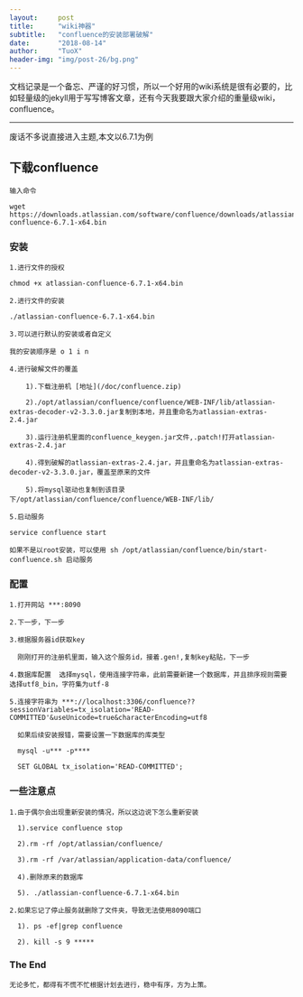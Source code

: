 ```yaml
---
layout:     post
title:      "wiki神器"
subtitle:   "confluence的安装部署破解"
date:       "2018-08-14"
author:     "TuoX"
header-img: "img/post-26/bg.png"
---
```


文档记录是一个备忘、严谨的好习惯，所以一个好用的wiki系统是很有必要的，比如轻量级的jekyll用于写写博客文章，还有今天我要跟大家介绍的重量级wiki，confluence。

***

废话不多说直接进入主题,本文以6.7.1为例

## 下载confluence

    输入命令

    wget https://downloads.atlassian.com/software/confluence/downloads/atlassian-confluence-6.7.1-x64.bin

### 安装

    1.进行文件的授权

    chmod +x atlassian-confluence-6.7.1-x64.bin

    2.进行文件的安装

    ./atlassian-confluence-6.7.1-x64.bin

    3.可以进行默认的安装或者自定义

    我的安装顺序是 o 1 i n

    4.进行破解文件的覆盖

        1).下载注册机 [地址](/doc/confluence.zip)

        2)./opt/atlassian/confluence/confluence/WEB-INF/lib/atlassian-extras-decoder-v2-3.3.0.jar复制到本地，并且重命名为atlassian-extras-2.4.jar

        3).运行注册机里面的confluence_keygen.jar文件,.patch!打开atlassian-extras-2.4.jar

        4).得到破解的atlassian-extras-2.4.jar，并且重命名为atlassian-extras-decoder-v2-3.3.0.jar，覆盖至原来的文件

        5).将mysql驱动也复制到该目录下/opt/atlassian/confluence/confluence/WEB-INF/lib/

    5.启动服务

    service confluence start

    如果不是以root安装，可以使用 sh /opt/atlassian/confluence/bin/start-confluence.sh 启动服务

### 配置

    1.打开网站 ***:8090

    2.下一步，下一步

    3.根据服务器id获取key
      
      刚刚打开的注册机里面，输入这个服务id，接着.gen!,复制key粘贴，下一步

    4.数据库配置  选择mysql，使用连接字符串，此前需要新建一个数据库，并且排序规则需要选择utf8_bin，字符集为utf-8

    5.连接字符串为 ***://localhost:3306/confluence??sessionVariables=tx_isolation='READ-COMMITTED'&useUnicode=true&characterEncoding=utf8

      如果后续安装报错，需要设置一下数据库的库类型

      mysql -u*** -p****

      SET GLOBAL tx_isolation='READ-COMMITTED';

### 一些注意点

    1.由于偶尔会出现重新安装的情况，所以这边说下怎么重新安装

      1).service confluence stop

      2).rm -rf /opt/atlassian/confluence/

      3).rm -rf /var/atlassian/application-data/confluence/

      4).删除原来的数据库

      5). ./atlassian-confluence-6.7.1-x64.bin

    2.如果忘记了停止服务就删除了文件夹，导致无法使用8090端口

      1). ps -ef|grep confluence

      2). kill -s 9 *****

### The End

    无论多忙，都得有不慌不忙根据计划去进行，稳中有序，方为上策。


